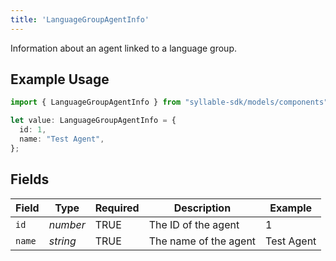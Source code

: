 ```yaml
---
title: 'LanguageGroupAgentInfo'
---
```


Information about an agent linked to a language group.

## Example Usage

```typescript
import { LanguageGroupAgentInfo } from "syllable-sdk/models/components";

let value: LanguageGroupAgentInfo = {
  id: 1,
  name: "Test Agent",
};
```

## Fields

| Field                 | Type                  | Required              | Description           | Example               |
| --------------------- | --------------------- | --------------------- | --------------------- | --------------------- |
| `id`                  | *number*              | TRUE    | The ID of the agent   | 1                     |
| `name`                | *string*              | TRUE    | The name of the agent | Test Agent            |
